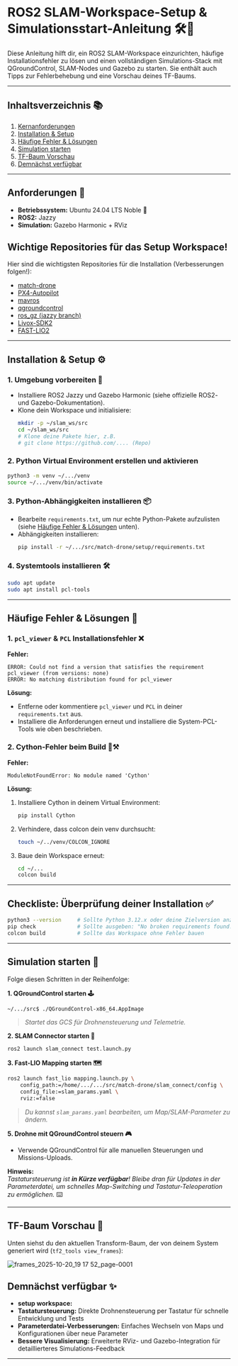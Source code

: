 # ROS2 SLAM-Workspace-Setup & Simulationsstart-Anleitung 🛠️🤖

Diese Anleitung hilft dir, ein ROS2 SLAM-Workspace einzurichten, häufige Installationsfehler zu lösen und einen vollständigen Simulations-Stack mit QGroundControl, SLAM-Nodes und Gazebo zu starten. Sie enthält auch Tipps zur Fehlerbehebung und eine Vorschau deines TF-Baums.

---

## Inhaltsverzeichnis 📚

1. [Kernanforderungen](#kernanforderungen)
2. [Installation & Setup](#installation--setup)
3. [Häufige Fehler & Lösungen](#häufige-fehler--lösungen)
4. [Simulation starten](#simulation-starten)
5. [TF-Baum Vorschau](#tf-baum-vorschau)
6. [Demnächst verfügbar](#demnächst-verfügbar)

---

## Anforderungen 📝

- **Betriebssystem:** Ubuntu 24.04 LTS Noble 🐧
- **ROS2:** Jazzy 
- **Simulation:** Gazebo Harmonic  + RViz 

## Wichtige Repositories für das Setup Workspace!

Hier sind die wichtigsten Repositories für die Installation (Verbesserungen folgen!):

- [match-drone](https://github.com/rouuu2/match-drone)
- [PX4-Autopilot](https://github.com/PX4/PX4-Autopilot)
- [mavros](https://github.com/mavlink/mavros)
- [qgroundcontrol](https://github.com/mavlink/qgroundcontrol)
- [ros_gz (jazzy branch)](https://github.com/gazebosim/ros_gz/tree/jazzy)
- [Livox-SDK2](https://github.com/Livox-SDK/Livox-SDK2)
- [FAST-LIO2](https://github.com/hku-mars/FAST_LIO)

---

## Installation & Setup ⚙️

### 1. Umgebung vorbereiten 🌱

- Installiere ROS2 Jazzy und Gazebo Harmonic (siehe offizielle ROS2- und Gazebo-Dokumentation).
- Klone dein Workspace und initialisiere:
    ```bash
    mkdir -p ~/slam_ws/src
    cd ~/slam_ws/src
    # Klone deine Pakete hier, z.B.
    # git clone https://github.com/.... (Repo)
    ```

### 2. Python Virtual Environment erstellen und aktivieren 

```bash
python3 -m venv ~/.../venv
source ~/.../venv/bin/activate
```

### 3. Python-Abhängigkeiten installieren 📦

- Bearbeite `requirements.txt`, um nur echte Python-Pakete aufzulisten (siehe [Häufige Fehler & Lösungen](#häufige-fehler--lösungen) unten).
- Abhängigkeiten installieren:
    ```bash
    pip install -r ~/.../src/match-drone/setup/requirements.txt
    ```

### 4. Systemtools installieren 🛠️

```bash
sudo apt update
sudo apt install pcl-tools
```

---

## Häufige Fehler & Lösungen 🚧

### 1. `pcl_viewer` & `PCL` Installationsfehler ❌

**Fehler:**
```
ERROR: Could not find a version that satisfies the requirement pcl_viewer (from versions: none)
ERROR: No matching distribution found for pcl_viewer
```

**Lösung:**
- Entferne oder kommentiere `pcl_viewer` und `PCL` in deiner `requirements.txt` aus.
- Installiere die Anforderungen erneut und installiere die System-PCL-Tools wie oben beschrieben.

### 2. Cython-Fehler beim Build 🐍⚒️

**Fehler:**
```
ModuleNotFoundError: No module named 'Cython'
```

**Lösung:**
1. Installiere Cython in deinem Virtual Environment:
    ```bash
    pip install Cython
    ```
2. Verhindere, dass colcon dein venv durchsucht:
    ```bash
    touch ~/../venv/COLCON_IGNORE
    ```
3. Baue dein Workspace erneut:
    ```bash
    cd ~/...
    colcon build
    ```

---

## Checkliste: Überprüfung deiner Installation ✅

```bash
python3 --version     # Sollte Python 3.12.x oder deine Zielversion anzeigen
pip check             # Sollte ausgeben: "No broken requirements found."
colcon build          # Sollte das Workspace ohne Fehler bauen
```

---

## Simulation starten 🚀

Folge diesen Schritten in der Reihenfolge:

**1. QGroundControl starten 🕹️**
```bash
~/.../src$ ./QGroundControl-x86_64.AppImage
```
> _Startet das GCS für Drohnensteuerung und Telemetrie._

**2. SLAM Connector starten 🔗**
```bash
ros2 launch slam_connect test.launch.py
```

**3. Fast-LIO Mapping starten 🗺️**
```bash
ros2 launch fast_lio mapping.launch.py \
    config_path:=/home/.../.../src/match-drone/slam_connect/config \
    config_file:=slam_params.yaml \
    rviz:=false
```
> _Du kannst `slam_params.yaml` bearbeiten, um Map/SLAM-Parameter zu ändern._

**5. Drohne mit QGroundControl steuern 🎮**
- Verwende QGroundControl für alle manuellen Steuerungen und Missions-Uploads.

**Hinweis:**  
_Tastatursteuerung ist **in Kürze verfügbar**! Bleibe dran für Updates in der Parameterdatei, um schnelles Map-Switching und Tastatur-Teleoperation zu ermöglichen._ ⌨️

---

## TF-Baum Vorschau 🌳

Unten siehst du den aktuellen Transform-Baum, der von deinem System generiert wird (`tf2_tools view_frames`):

![frames_2025-10-20_19 17 52_page-0001](https://github.com/user-attachments/assets/6650c7d9-603c-4708-a161-224e366f7a78)

## Demnächst verfügbar ✨
- **setup workspace:**
- **Tastatursteuerung:** Direkte Drohnensteuerung per Tastatur für schnelle Entwicklung und Tests 
- **Parameterdatei-Verbesserungen:** Einfaches Wechseln von Maps und Konfigurationen über neue Parameter 
- **Bessere Visualisierung:** Erweiterte RViz- und Gazebo-Integration für detaillierteres Simulations-Feedback 

---
